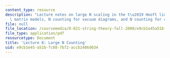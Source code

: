 ```yaml
---
content_type: resource
description: "Lecture notes on large N scaling in the t\u2019 Hooft limit of quantum\
  \ matrix models, N counting for vacuum diagrams, and N counting for correlators."
file: null
file_location: /coursemedia/8-821-string-theory-fall-2008/e9cb1e45a51bfc887b72accb2486d034_lecture08.pdf
file_type: application/pdf
resourcetype: Document
title: 'Lecture 8: Large N Counting'
uid: e9cb1e45-a51b-fc88-7b72-accb2486d034
---
```


